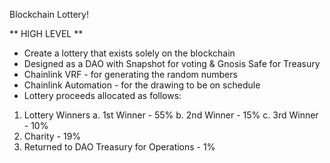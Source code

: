 Blockchain Lottery!

** HIGH LEVEL **
- Create a lottery that exists solely on the blockchain
- Designed as a DAO with Snapshot for voting & Gnosis Safe for Treasury
- Chainlink VRF - for generating the random numbers
- Chainlink Automation - for the drawing to be on schedule
- Lottery proceeds allocated as follows: 
1) Lottery Winners
    a. 1st Winner - 55%
    b. 2nd Winner - 15%
    c. 3rd Winner - 10%
2) Charity - 19%
3) Returned to DAO Treasury for Operations - 1%
